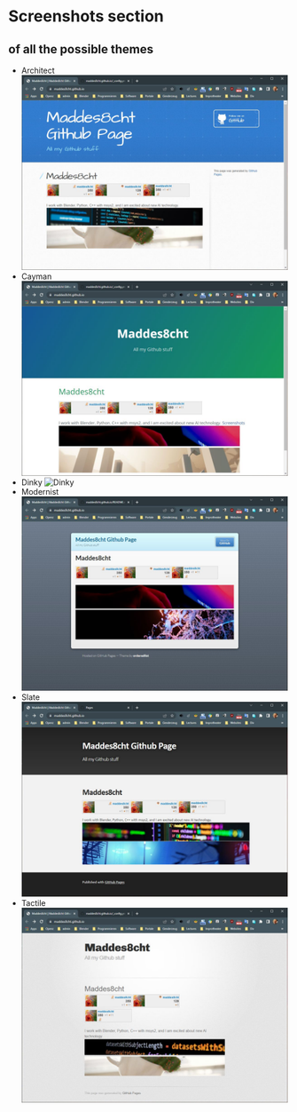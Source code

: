 # Screenshots section
## of all the possible themes


* Architect ![Architect](./Screenshots/Architect.jpg)
* Cayman ![Cayman](./Screenshots/Cayman.jpg)
* Dinky ![Dinky](./Screenshots/)
* Modernist ![Modernist](./Screenshots/Modernist.jpg)
* Slate ![Slate](./Screenshots/Slate.jpg)
* Tactile ![Tactile](./Screenshots/Tactile.jpg)

